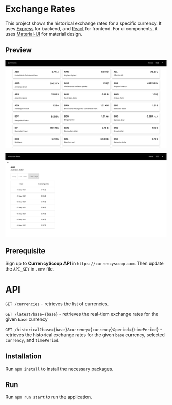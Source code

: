 # Exchange Rates

This project shows the historical exchange rates for a specific currency.  It uses [Express](https://expressjs.com) for backend, and [React](https://reactjs.org) for frontend.  For ui components, it uses [Material-UI](https://material-ui.com/) for material design.

## Preview

![Exchange Rates Preview](preview_1.png)

![Exchange Rates Preview](preview_2.png)

## Prerequisite
Sign up to <strong>CurrencyScoop API</strong> in `https://currencyscoop.com`.  Then update the `API_KEY` in `.env` file.

# API

`GET /currencies` - retrieves the list of currencies.

`GET /latest?base={base}` - retrieves the real-tiem exchange rates for the given `base` currency

`GET /historical?base={base}&currency={currency}&period={timePeriod}` -  retrieves the historical exchange rates for the given `base` currency, selected `currency`, and `timePeriod`.

## Installation

Run `npm install` to install the necessary packages.

## Run

Run `npm run start` to run the application.